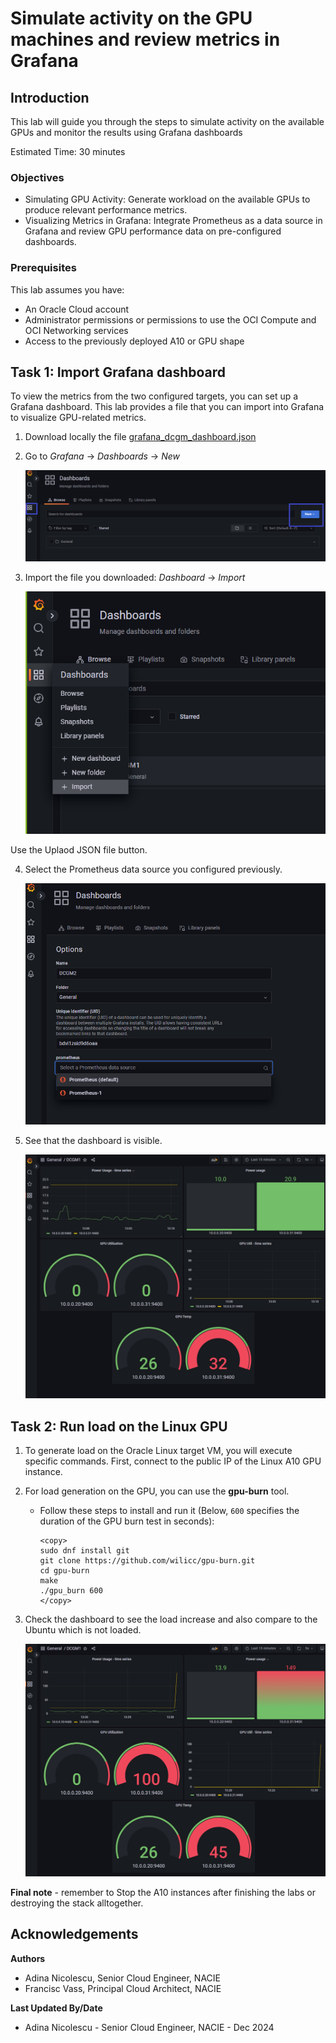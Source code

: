 # Simulate activity on the GPU machines and review metrics in Grafana

## Introduction

This lab will guide you through the steps to simulate activity on the available GPUs and monitor the results using Grafana dashboards

Estimated Time: 30 minutes

### Objectives

* Simulating GPU Activity: Generate workload on the available GPUs to produce relevant performance metrics.
* Visualizing Metrics in Grafana: Integrate Prometheus as a data source in Grafana and review GPU performance data on pre-configured dashboards.

### Prerequisites

This lab assumes you have:

* An Oracle Cloud account
* Administrator permissions or permissions to use the OCI Compute and OCI Networking services
* Access to the previously deployed A10 or GPU shape

## Task 1: Import Grafana dashboard

To view the metrics from the two configured targets, you can set up a Grafana dashboard. This lab provides a file that you can import into Grafana to visualize GPU-related metrics.

1. Download locally the file [grafana_dcgm_dashboard.json](https://c4u04.objectstorage.us-ashburn-1.oci.customer-oci.com/p/EcTjWk2IuZPZeNnD_fYMcgUhdNDIDA6rt9gaFj_WZMiL7VvxPBNMY60837hu5hga/n/c4u04/b/livelabsfiles/o/labfiles%2Fgrafana_dcgm_dashboard.json)

2. Go to _Grafana_ -> _Dashboards_ -> _New_

    ![Grafana new dashboard](./../../dcgm_gpu_monitoring/metrics/images/grafana_new_dashboard.png)

3. Import the file you downloaded: _Dashboard_ -> _Import_

    ![Import Grafana dashboard](./../../dcgm_gpu_monitoring/metrics/images/import_dashboard.png)

Use the Uplaod JSON file button.

4. Select the Prometheus data source you configured previously. 

    ![Select dashboard data source](./../../dcgm_gpu_monitoring/metrics/images/dashboard_data_source.png)

5. See that the dashboard is visible.

    ![Grafana dashboard without load](./../../dcgm_gpu_monitoring/metrics/images/grafana_final_dashboard.png)

## Task 2: Run load on the Linux GPU

1. To generate load on the Oracle Linux target VM, you will execute specific commands. First, connect to the public IP of the Linux A10 GPU instance.

2. For load generation on the GPU, you can use the **gpu-burn** tool. 

    * Follow these steps to install and run it (Below, `600` specifies the duration of the GPU burn test in seconds):

        ```
        <copy>
        sudo dnf install git
        git clone https://github.com/wilicc/gpu-burn.git
        cd gpu-burn
        make
        ./gpu_burn 600
        </copy>
        ```

3. Check the dashboard to see the load increase and also compare to the Ubuntu which is not loaded.

    ![Linux load](./../../dcgm_gpu_monitoring/metrics/images/garafa_linux_power_usage.png)

**Final note** - remember to Stop the A10 instances after finishing the labs or destroying the stack alltogether.

## Acknowledgements

**Authors** 
* Adina Nicolescu, Senior Cloud Engineer, NACIE
* Francisc Vass, Principal Cloud Architect, NACIE

**Last Updated By/Date**
* Adina Nicolescu - Senior Cloud Engineer, NACIE - Dec 2024

